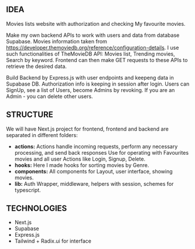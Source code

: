 ## IDEA

Movies lists website with authorization and checking My favourite movies.

Make my own backend APIs to work with users and data from database Supabase.
Movies information taken from https://developer.themoviedb.org/reference/configuration-details.
I use such functionalities of TheMovieDB API: Movies list, Trending movies, Search by keyword.
Frontend can then make GET requests to these APIs to retrieve the desired data.

Build Backend by Express.js with user endpoints and keepeng data in Supabase DB.
Authorization info is keeping in session after login.
Users can SignUp, see a list of Users, become Admins by revoking.
If you are an Admin - you can delete other users.

## STRUCTURE

We will have Next.js project for frontend, frontend and backend are separated in different folders:

- **actions:** Actions handle incoming requests, perform any necessary processing, and send back responses Use for operating with Favourites movies and all user Actions like Login, Signup, Delete.
- **hooks:** Here I made hooks for sorting movies by Genre.
- **components:** All components for Layout, user interface, showing movies.
- **lib:** Auth Wrapper, middleware, helpers with session, schemes for typescript.

## TECHNOLOGIES

- Next.js
- Supabase
- Express.js
- Tailwind + Radix.ui for interface
